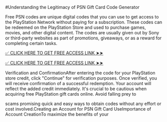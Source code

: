 #Understanding the Legitimacy of PSN Gift Card Code Generator

Free PSN codes are unique digital codes that you can use to get access to the PlayStation Network without paying for a subscription. These codes can be redeemed on the PlayStation Store and used to purchase games, movies, and other digital content. The codes are usually given out by Sony or third-party websites as part of promotions, giveaways, or as a reward for completing certain tasks.

[✅ CLICK HERE TO GET FREE ACCESS LINK ➤➤
](https://appbitly.com/get-free-Gift-card)

[✅ CLICK HERE TO GET FREE ACCESS LINK ➤➤
](https://appbitly.com/get-free-Gift-card)

Verification and ConfirmationAfter entering the code for your PlayStation store credit, click "Continue" for verification purposes. Once verified, you will receive confirmation of a successful redemption. Your account will reflect the added credit immediately. It's crucial to be cautious when acquiring free PlayStation gift cards online. Avoid falling prey to

scams promising quick and easy ways to obtain codes without any effort or cost involved.Creating an Account for PSN Gift Card UseImportance of Account CreationTo maximize the benefits of your
